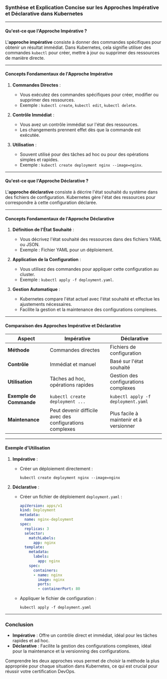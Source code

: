 ### Synthèse et Explication Concise sur les Approches Impérative et Déclarative dans Kubernetes

---

#### Qu'est-ce que l'Approche Impérative ?

L'**approche impérative** consiste à donner des commandes spécifiques pour obtenir un résultat immédiat. Dans Kubernetes, cela signifie utiliser des commandes `kubectl` pour créer, mettre à jour ou supprimer des ressources de manière directe.

---

#### Concepts Fondamentaux de l'Approche Impérative

1. **Commandes Directes** :
   - Vous exécutez des commandes spécifiques pour créer, modifier ou supprimer des ressources.
   - Exemple : `kubectl create`, `kubectl edit`, `kubectl delete`.

2. **Contrôle Immédiat** :
   - Vous avez un contrôle immédiat sur l'état des ressources.
   - Les changements prennent effet dès que la commande est exécutée.

3. **Utilisation** :
   - Souvent utilisé pour des tâches ad hoc ou pour des opérations simples et rapides.
   - Exemple : `kubectl create deployment nginx --image=nginx`.

---

#### Qu'est-ce que l'Approche Déclarative ?

L'**approche déclarative** consiste à décrire l'état souhaité du système dans des fichiers de configuration. Kubernetes gère l'état des ressources pour correspondre à cette configuration déclarée.

---

#### Concepts Fondamentaux de l'Approche Déclarative

1. **Définition de l'État Souhaité** :
   - Vous décrivez l'état souhaité des ressources dans des fichiers YAML ou JSON.
   - Exemple : Fichier YAML pour un déploiement.

2. **Application de la Configuration** :
   - Vous utilisez des commandes pour appliquer cette configuration au cluster.
   - Exemple : `kubectl apply -f deployment.yaml`.

3. **Gestion Automatique** :
   - Kubernetes compare l'état actuel avec l'état souhaité et effectue les ajustements nécessaires.
   - Facilite la gestion et la maintenance des configurations complexes.

---

#### Comparaison des Approches Impérative et Déclarative

| Aspect                    | Impérative                                 | Déclarative                               |
|---------------------------|--------------------------------------------|-------------------------------------------|
| **Méthode**               | Commandes directes                        | Fichiers de configuration                 |
| **Contrôle**              | Immédiat et manuel                         | Basé sur l'état souhaité                  |
| **Utilisation**           | Tâches ad hoc, opérations rapides          | Gestion des configurations complexes      |
| **Exemple de Commande**   | `kubectl create deployment ...`            | `kubectl apply -f deployment.yaml`        |
| **Maintenance**           | Peut devenir difficile avec des configurations complexes | Plus facile à maintenir et à versionner   |

---

#### Exemple d'Utilisation

1. **Impérative** :
   - Créer un déploiement directement :
     ```
     kubectl create deployment nginx --image=nginx
     ```

2. **Déclarative** :
   - Créer un fichier de déploiement `deployment.yaml` :
     ```yaml
     apiVersion: apps/v1
     kind: Deployment
     metadata:
       name: nginx-deployment
     spec:
       replicas: 3
       selector:
         matchLabels:
           app: nginx
       template:
         metadata:
           labels:
             app: nginx
         spec:
           containers:
           - name: nginx
             image: nginx
             ports:
             - containerPort: 80
     ```
   - Appliquer le fichier de configuration :
     ```
     kubectl apply -f deployment.yaml
     ```

---

### Conclusion

- **Impérative** : Offre un contrôle direct et immédiat, idéal pour les tâches rapides et ad hoc.
- **Déclarative** : Facilite la gestion des configurations complexes, idéal pour la maintenance et la versionning des configurations.

Comprendre les deux approches vous permet de choisir la méthode la plus appropriée pour chaque situation dans Kubernetes, ce qui est crucial pour réussir votre certification DevOps.
